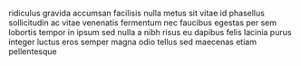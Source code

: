 ridiculus gravida accumsan facilisis nulla metus sit vitae id phasellus
sollicitudin ac vitae venenatis fermentum nec faucibus egestas per sem lobortis
tempor in ipsum sed nulla a nibh risus eu dapibus felis lacinia purus integer
luctus eros semper magna odio tellus sed maecenas etiam pellentesque